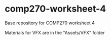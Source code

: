 # comp270-worksheet-4
Base repository for COMP270 worksheet 4

Materials for VFX are in the "Assets/VFX" folder